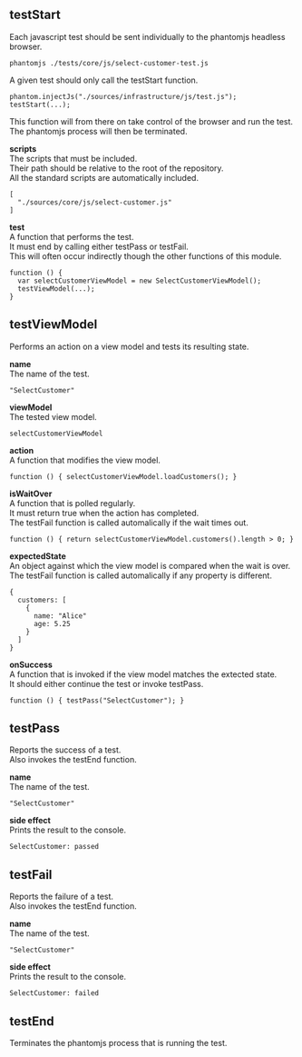 
testStart
---------
Each javascript test should be sent individually to the phantomjs headless browser.

    phantomjs ./tests/core/js/select-customer-test.js

A given test should only call the testStart function.

    phantom.injectJs("./sources/infrastructure/js/test.js");
    testStart(...);

This function will from there on take control of the browser and run the test.  
The phantomjs process will then be terminated.

__scripts__  
The scripts that must be included.  
Their path should be relative to the root of the repository.  
All the standard scripts are automatically included.

    [
      "./sources/core/js/select-customer.js"
    ]

__test__  
A function that performs the test.  
It must end by calling either testPass or testFail.  
This will often occur indirectly though the other functions of this module.

    function () {
      var selectCustomerViewModel = new SelectCustomerViewModel();
      testViewModel(...);
    }

testViewModel
-------------
Performs an action on a view model and tests its resulting state.

__name__  
The name of the test.

    "SelectCustomer"

__viewModel__  
The tested view model.

    selectCustomerViewModel

__action__  
A function that modifies the view model.

    function () { selectCustomerViewModel.loadCustomers(); }

__isWaitOver__  
A function that is polled regularly.  
It must return true when the action has completed.  
The testFail function is called automalically if the wait times out.

    function () { return selectCustomerViewModel.customers().length > 0; }

__expectedState__  
An object against which the view model is compared when the wait is over.  
The testFail function is called automalically if any property is different.

    {
      customers: [
        {
          name: "Alice"
          age: 5.25
        }
      ]
    }

__onSuccess__  
A function that is invoked if the view model matches the extected state.  
It should either continue the test or invoke testPass.

    function () { testPass("SelectCustomer"); }

testPass
--------
Reports the success of a test.  
Also invokes the testEnd function.

__name__  
The name of the test.

    "SelectCustomer"

__side effect__  
Prints the result to the console.

    SelectCustomer: passed


testFail
--------
Reports the failure of a test.  
Also invokes the testEnd function.

__name__  
The name of the test.

    "SelectCustomer"

__side effect__  
Prints the result to the console.

    SelectCustomer: failed

testEnd
-------
Terminates the phantomjs process that is running the test.
